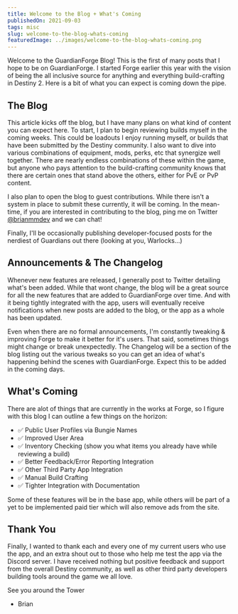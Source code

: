 ```yaml
---
title: Welcome to the Blog + What's Coming
publishedOn: 2021-09-03
tags: misc
slug: welcome-to-the-blog-whats-coming
featuredImage: ../images/welcome-to-the-blog-whats-coming.png
---
```


Welcome to the GuardianForge Blog! This is the first of many posts that I hope to be on GuardianForge. I started Forge earlier this year with the vision of being the all inclusive source for anything and everything build-crafting in Destiny 2. Here is a bit of what you can expect is coming down the pipe.

## The Blog

This article kicks off the blog, but I have many plans on what kind of content you can expect here. To start, I plan to begin reviewing builds myself in the coming weeks. This could be loadouts I enjoy running myself, or builds that have been submitted by the Destiny community. I also want to dive into various combinations of equipment, mods, perks, etc that synergize well together. There are nearly endless combinations of these within the game, but anyone who pays attention to the build-crafting community knows that there are certain ones that stand above the others, either for PvE or PvP content.

I also plan to open the blog to guest contributions. While there isn't a system in place to submit these currently, it will be coming. In the mean-time, if you are interested in contributing to the blog, ping me on Twitter [@brianmmdev](https://twitter.com/brianmmdev) and we can chat!

Finally, I'll be occasionally publishing developer-focused posts for the nerdiest of Guardians out there (looking at you, Warlocks...)

## Announcements & The Changelog

Whenever new features are released, I generally post to Twitter detailing what's been added. While that wont change, the blog will be a great source for all the new features that are added to GuardianForge over time. And with it being tightly integrated with the app, users will eventually receive notifications when new posts are added to the blog, or the app as a whole has been updated.

Even when there are no formal announcements, I'm constantly tweaking & improving Forge to make it better for it's users. That said, sometimes things might change or break unexpectedly. The Changelog will be a section of the blog listing out the various tweaks so you can get an idea of what's happening behind the scenes with GuardianForge. Expect this to be added in the coming days.

## What's Coming

There are alot of things that are currently in the works at Forge, so I figure with this blog I can outline a few things on the horizon:

- ✅ Public User Profiles via Bungie Names
- ✅ Improved User Area
- ✅ Inventory Checking (show you what items you already have while reviewing a build)
- ✅ Better Feedback/Error Reporting Integration
- ✅ Other Third Party App Integration
- ✅ Manual Build Crafting
- ✅ Tighter Integration with Documentation

Some of these features will be in the base app, while others will be part of a yet to be implemented paid tier which will also remove ads from the site.

## Thank You

Finally, I wanted to thank each and every one of my current users who use the app, and an extra shout out to those who help me test the app via the Discord server. I have received nothing but positive feedback and support from the overall Destiny community, as well as other third party developers building tools around the game we all love.

See you around the Tower

- Brian